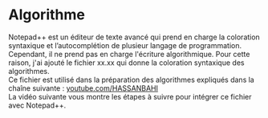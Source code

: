 # Algorithme
Notepad++ est un éditeur de texte avancé qui prend en charge la coloration syntaxique et l’autocomplétion de plusieur langage de programmation. Cependant, il ne prend pas en charge l'écriture algorithmique. Pour cette raison, j'ai ajouté le fichier xx.xx qui donne la coloration syntaxique des algorithmes. <br>
Ce fichier est utilisé dans la préparation des algorithmes expliqués dans la chaîne suivante : <a href="youtube.com/HASSANBAHI">youtube.com/HASSANBAHI</a> <br>
La vidéo suivante vous montre les étapes à suivre pour intégrer ce fichier avec Notepad++.
